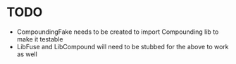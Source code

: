 # TODO
* CompoundingFake needs to be created to import Compounding lib to make it testable
* LibFuse and LibCompound will need to be stubbed for the above to work as well
